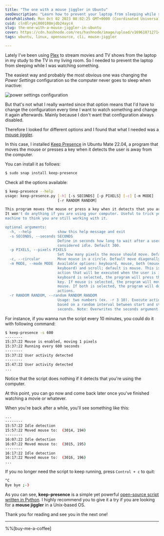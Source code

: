 ```yaml
---
title: "The one with a mouse jiggler in Ubuntu"
seoDescription: "Learn how to prevent your laptop from sleeping while streaming with Plex. Avoid changing power settings every time with a mouse jiggler like Keep Presence."
datePublished: Mon Oct 02 2023 08:02:25 GMT+0000 (Coordinated Universal Time)
cuid: cln8lrymi000108mjdb24ayc4
slug: the-one-with-a-mouse-jiggler-in-ubuntu
cover: https://cdn.hashnode.com/res/hashnode/image/upload/v1696187127142/786c5df6-75d5-4f27-b428-62e9e53e0c56.png
tags: ubuntu, linux, opensource, cli, mouse-jiggler

---
```


Lately I've been using [Plex](https://www.plex.tv/) to stream movies and TV shows from the laptop in my study to the TV in my living room. So I needed to prevent the laptop from sleeping while I was watching something.

The easiest way and probably the most obvious one was changing the _Power Settings_ configuration so the computer never goes to sleep when inactive:

![power settings configuration](https://github.com/backpackerhh/blog-posts/assets/685978/fbce08a5-a2ab-46cd-a212-2cbd499801f3)

But that's not what I really wanted since that option means that I'd have to change the configuration every time I want to watch something and change it again afterwards. Mainly because I don't want that configuration always disabled.

Therefore I looked for different options and I found that what I needed was a [mouse jiggler](https://en.wikipedia.org/wiki/Mouse_jiggler).

In this case, I installed [Keep Presence](https://github.com/carrot69/keep-presence) in Ubuntu Mate 22.04, a program that moves the mouse or presses a key when it detects the user is away from the computer. 

You can install it as follows:

```bash
$ sudo snap install keep-presence
```

Check all the options available:

```bash
$ keep-presence --help
usage: keep-presence.py [-h] [-s SECONDS] [-p PIXELS] [-c] [-m MODE]
                        [-r RANDOM RANDOM]

This program moves the mouse or press a key when it detects that you are away.
It won't do anything if you are using your computer. Useful to trick your
machine to think you are still working with it.

optional arguments:
  -h, --help            show this help message and exit
  -s SECONDS, --seconds SECONDS
                        Define in seconds how long to wait after a user is
                        considered idle. Default 300.
  -p PIXELS, --pixels PIXELS
                        Set how many pixels the mouse should move. Default 1.
  -c, --circular        Move mouse in a circle. Default move diagonally.
  -m MODE, --mode MODE  Available options: keyboard, mouse, both (mouse &
                        keyboard) and scroll; default is mouse. This is the
                        action that will be executed when the user is idle: If
                        keyboard is selected, the program will press the shift
                        key. If mouse is selected, the program will move the
                        mouse. If both is selected, the program will do both
                        actions.
  -r RANDOM RANDOM, --random RANDOM RANDOM
                        Usage: two numbers (ex. -r 3 10). Execute actions
                        based on a random interval between start and stop
                        seconds. Note: Overwrites the seconds argument.
```

For instance, if you wanna run the script every 10 minutes, you could do it with following command:

```bash
$ keep-presence -s 600
--------
15:37:22 Mouse is enabled, moving 1 pixels 
15:37:22 Running every 600 seconds
--------
15:37:22 User activity detected
--------
15:47:22 User activity detected
...
```

Notice that the script does nothing if it detects that you're using the computer.

At this point, you can go now and come back later once you've finished watching a movie or whatever.

When you're back after a while, you'll see something like this:

```bash
...
--------
15:57:22 Idle detection
15:57:22 Moved mouse to:  (3014, 194)
--------
16:07:22 Idle detection
16:07:22 Moved mouse to:  (3015, 195)
--------
16:17:22 Idle detection
16:17:22 Moved mouse to:  (3016, 196)
...
```

If you no longer need the script to keep running, press `Control + c` to quit:

```bash
^C
Bye bye ;-)
```

As you can see, **keep-presence** is a simple yet powerful [open-source script written in Python](https://github.com/carrot69/keep-presence/blob/master/src/keep-presence.py). I highly recommend you to give it a try if you are looking for a **mouse jiggler** in a Unix-based OS.

Thank you for reading and see you in the next one!

---

%%[buy-me-a-coffee]